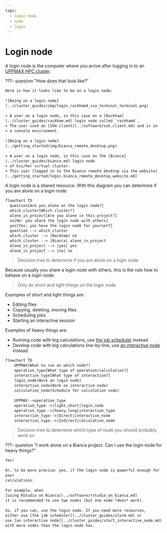 ```yaml
---
tags:
  - login node
  - node
  - login
---
```


# Login node

A login node is the computer where you arrive after logging in
to an [UPPMAX HPC cluster](../cluster_guides/uppmax_cluster.md).

???- question "How does that look like?"

    Here is how it looks like to be on a login node:

    ![Being on a login node](../cluster_guides/img/login_rackham4_via_terminal_terminal.png)

    > A user on a login node, in this case on a [Rackham](../cluster_guides/rackham.md) login node called `rackham4`.
    > The user used an [SSH client](../software/ssh_client.md) and is in
    > a console environment.

    ![Being on a login node](../getting_started/img/bianca_remote_desktop.png)

    > A user on a login node, in this case on the [Bianca](../cluster_guides/bianca.md) login node
    > of his/her virtual cluster.
    > This user [logged in to the Bianca remote desktop via the website](../getting_started/login_bianca_remote_desktop_website.md)

A login node is a shared resource.
With this diagram you can determine if you are alone on a login node:

```mermaid
flowchart TD
  question[Are you alone on the login node?]
  which_cluster[Which cluster?]
  alone_in_project[Are you alone in this project?]
  no[No: you share the login node with others]
  yes[Yes: you have the login node for yourself]
  question --> which_cluster
  which_cluster --> |Rackham| no
  which_cluster --> |Bianca| alone_in_project
  alone_in_project --> |yes| yes
  alone_in_project --> |no| no
```

> Decision tree to determine if you are alone on a login node

Because usually you share a login node with others,
this is the rule how to behave on a login node:

> Only do short and light things on the login node

Examples of short and light things are:

- Editing files
- Copying, deleting, moving files
- Scheduling jobs
- Starting an interactive session

Examples of heavy things are:

- Running code with big calculations,
  use [the job scheduler](../cluster_guides/slurm.md) instead
- Develop code with big calculations line-by-line,
  use [an interactive node](../cluster_guides/start_interactive_node.md) instead

```mermaid
flowchart TD
    UPPMAX(What to run on which node?)
    operation_type[What type of operation/calculation?]
    interaction_type[What type of interaction?]
    login_node(Work on login node)
    interactive_node(Work on interactive node)
    calculation_node(Schedule for calculation node)

    UPPMAX-->operation_type
    operation_type-->|light,short|login_node
    operation_type-->|heavy,long|interaction_type
    interaction_type-->|Direct|interactive_node
    interaction_type-->|Indirect|calculation_node
```

> Decision tree to determine which type of node you should probably work on

???- question "I work alone on a Bianca project. Can I use the login node for heavy things?"

    Yes!

    Or, to be more precise: yes, if the login node is powerful enough for your
    calculations.

    For example, when
    [using RStudio on Bianca](../software/rstudio_on_bianca.md)
    it is recommended to use two nodes (but one node *does* work).

    So, if you can, use the login node. If you need more resources,
    either use [the job scheduler](../cluster_guides/slurm.md) or
    use [an interactive node](../cluster_guides/start_interactive_node.md)
    with more nodes than the login node has.
